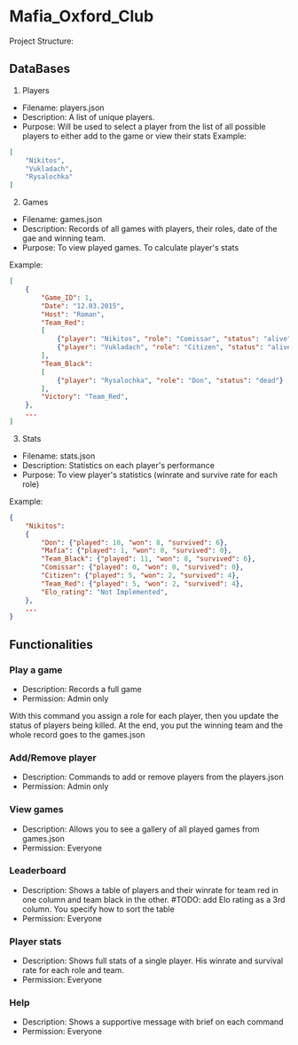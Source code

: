 # Mafia_Oxford_Club

Project Structure:

## DataBases

1. Players
* Filename: players.json
* Description: A list of unique players.
* Purpose: Will be used to select a player from the list of all possible players to either add to the game or view their stats
Example:
```json
[
    "Nikitos",
    "Vukladach",
    "Rysalochka"
]
```

2. Games
* Filename: games.json
* Description: Records of all games with players, their roles, date of the gae and winning team.
* Purpose: To view played games. To calculate player's stats

Example:
```json
[
    {
        "Game_ID": 1,
        "Date": "12.03.2015",
        "Host": "Roman",
        "Team_Red":
        [
            {"player": "Nikitos", "role": "Comissar", "status": "alive"},
            {"player": "Vukladach", "role": "Citizen", "status": "alive"}
        ],
        "Team_Black":
        [
            {"player": "Rysalochka", "role": "Don", "status": "dead"}
        ],
        "Victory": "Team_Red",
    },
    ...
]
```

3. Stats
* Filename: stats.json
* Description: Statistics on each player's performance
* Purpose: To view player's statistics (winrate and survive rate for each role)

Example:
```json
{
    "Nikitos": 
    {
        "Don": {"played": 10, "won": 8, "survived": 6},
        "Mafia": {"played": 1, "won": 0, "survived": 0},
        "Team_Black": {"played": 11, "won": 8, "survived": 6},
        "Comissar": {"played": 0, "won": 0, "survived": 0},
        "Citizen": {"played": 5, "won": 2, "survived": 4},
        "Team_Red": {"played": 5, "won": 2, "survived": 4},
        "Elo_rating": "Not Implemented",
    },
    ...
}
```

## Functionalities

### Play a game
* Description: Records a full game
* Permission: Admin only

With this command you assign a role for each player, then you update the status of players being killed. At the end, you put the winning team and the whole record goes to the games.json

### Add/Remove player
* Description: Commands to add or remove players from the players.json
* Permission: Admin only

### View games
* Description: Allows you to see a gallery of all played games from games.json
* Permission: Everyone

### Leaderboard
* Description: Shows a table of players and their winrate for team red in one column and team black in the other. #TODO: add Elo rating as a 3rd column. You specify how to sort the table
* Permission: Everyone

### Player stats
* Description: Shows full stats of a single player. His winrate and survival rate for each role and team.
* Permission: Everyone

### Help
* Description: Shows a supportive message with brief on each command
* Permission: Everyone
